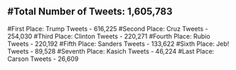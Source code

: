 #Total Number of Tweets: 1,605,783 
---
#First Place: Trump Tweets - 616,225
#Second Place: Cruz Tweets - 254,030
#Third Place: Clinton Tweets - 220,271
#Fourth Place: Rubio Tweets - 220,192
#Fifth Place: Sanders Tweets - 133,622
#Sixth Place: Jeb! Tweets - 89,528
#Seventh Place: Kasich Tweets - 46,224
#Last Place: Carson Tweets - 26,609
